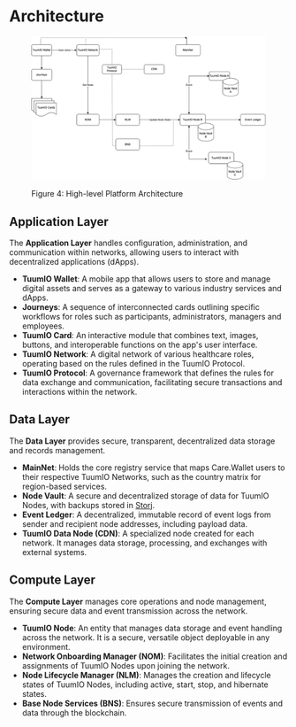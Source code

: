 # Architecture

<figure><img src="../.gitbook/assets/platform-tuumIO-architecture (1).png" alt=""><figcaption><p>Figure 4: High-level Platform Architecture</p></figcaption></figure>

## Application Layer

The **Application Layer** handles configuration, administration, and communication within networks, allowing users to interact with decentralized applications (dApps).

* **TuumIO Wallet**: A mobile app that allows users to store and manage digital assets and serves as a gateway to various industry services and dApps.
* **Journeys**: A sequence of interconnected cards outlining specific workflows for roles such as participants, administrators, managers and employees.
* **TuumIO Card**: An interactive module that combines text, images, buttons, and interoperable functions on the app's user interface.
* **TuumIO Network**: A digital network of various healthcare roles, operating based on the rules defined in the TuumIO Protocol.
* **TuumIO Protocol**: A governance framework that defines the rules for data exchange and communication, facilitating secure transactions and interactions within the network.

## Data Layer

The **Data Layer** provides secure, transparent, decentralized data storage and records management.

* **MainNet**: Holds the core registry service that maps Care.Wallet users to their respective TuumIO Networks, such as the country matrix for region-based services.
* **Node Vault**: A secure and decentralized storage of data for TuumIO Nodes, with backups stored in [Storj](https://www.storj.io/).
* **Event Ledger**: A decentralized, immutable record of event logs from sender and recipient node addresses, including payload data.
* **TuumIO Data Node (CDN)**: A specialized node created for each network. It manages data storage, processing, and exchanges with external systems.

## Compute Layer

The **Compute Layer** manages core operations and node management, ensuring secure data and event transmission across the network.

* **TuumIO Node**: An entity that manages data storage and event handling across the network. It is a secure, versatile object deployable in any environment.
* **Network Onboarding Manager (NOM)**: Facilitates the initial creation and assignments of TuumIO Nodes upon joining the network.
* **Node Lifecycle Manager (NLM)**: Manages the creation and lifecycle states of TuumIO Nodes, including active, start, stop, and hibernate states.
* **Base Node Services (BNS)**: Ensures secure transmission of events and data through the blockchain.

